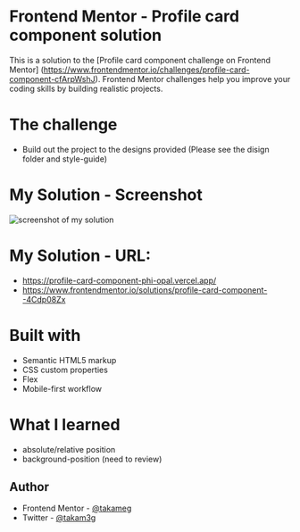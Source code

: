 # Frontend Mentor - Profile card component solution
This is a solution to the [Profile card component challenge on Frontend Mentor]
(https://www.frontendmentor.io/challenges/profile-card-component-cfArpWshJ). 
Frontend Mentor challenges help you improve your coding skills by building realistic projects. 

# The challenge
- Build out the project to the designs provided (Please see the disign folder and style-guide)

# My Solution - Screenshot
![screenshot of my solution](https://user-images.githubusercontent.com/64088280/116288364-4b6e4800-a746-11eb-9866-e7815d08bb77.png)

# My Solution - URL: 
- https://profile-card-component-phi-opal.vercel.app/
- https://www.frontendmentor.io/solutions/profile-card-component--4Cdp08Zx

# Built with
- Semantic HTML5 markup
- CSS custom properties
- Flex
- Mobile-first workflow

# What I learned
- absolute/relative position
- background-position (need to review)

## Author
- Frontend Mentor - [@takameg](https://www.frontendmentor.io/profile/takameg)
- Twitter - [@takam3g](https://www.twitter.com/takam3g)